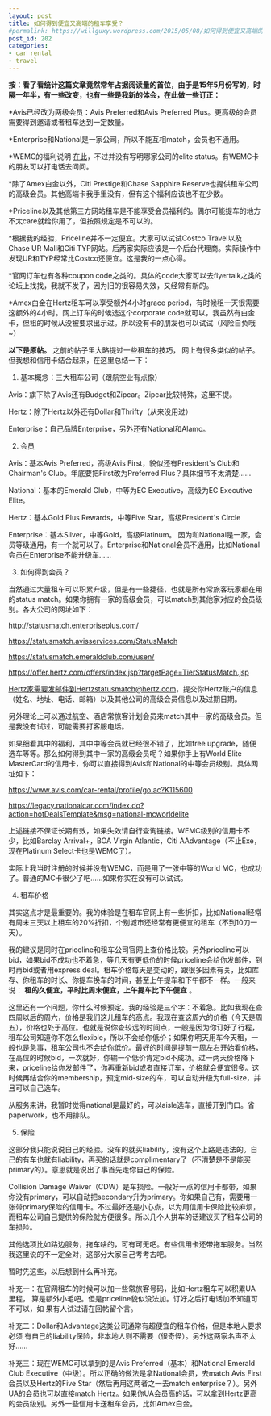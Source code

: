 ```yaml
---
layout: post
title: 如何得到便宜又高端的租车享受？
#permalink: https://willguxy.wordpress.com/2015/05/08/如何得到便宜又高端的租车享受？/index.html
post_id: 202
categories: 
- car rental
- travel
---
```


**按：看了看统计这篇文章竟然常年占据阅读量的首位，由于是15年5月份写的，时隔一年半，有一些改变，也有一些是我新的体会，在此做一些订正：**

*Avis已经改为两级会员：Avis Preferred和Avis Preferred Plus。更高级的会员需要得到邀请或者租车达到一定数量。

	
*Enterprise和National是一家公司，所以不能互相match，会员也不通用。

	
*WEMC的福利说明
[在此](https://www.mastercard.us/en-us/consumers/offers-promotions/world-elite-travel-benefits.html#rental-cars)，不过并没有写明哪家公司的elite status。有WEMC卡的朋友可以打电话去问问。

	
*除了Amex白金以外，Citi Prestige和Chase Sapphire Reserve也提供租车公司的高级会员。其他高端卡我手里没有，但有这个福利应该也不在少数。

	
*Priceline以及其他第三方网站租车是不能享受会员福利的。偶尔可能提车的地方不太care就给你用了，但按照规定是不可以的。

	
*根据我的经验，Priceline并不一定便宜。大家可以试试Costco Travel以及Chase UR Mall和Citi TYP网站。后两家实际应该是一个后台代理商。实际操作中发现UR和TYP经常比Costco还便宜。这是我的一点心得。

	
*官网订车也有各种coupon code之类的。具体的code大家可以去flyertalk之类的论坛上找找，我就不发了，因为旧的很容易失效，又经常有新的。

	
*Amex白金在Hertz租车可以享受额外4小时grace period，有时候租一天很需要这额外的4小时。网上订车的时候选这个corporate code就可以，我虽然有白金卡，但租的时候从没被要求出示过。所以没有卡的朋友也可以试试（风险自负哦~）

**以下是原帖。**
之前的帖子里大略提过一些租车的技巧， 网上有很多类似的帖子。但我想和信用卡结合起来，在这里总结一下：

1. 基本概念：三大租车公司（跟航空业有点像）

Avis：旗下除了Avis还有Budget和Zipcar。Zipcar比较特殊，这里不提。

Hertz：除了Hertz以外还有Dollar和Thrifty（从来没用过）

Enterprise：自己品牌Enterprise，另外还有National和Alamo。

2. 会员

Avis：基本Avis Preferred，高级Avis First，貌似还有President's Club和Chairman's Club。年底要把First改为Preferred Plus？具体细节不太清楚……

National：基本的Emerald Club，中等为EC Executive，高级为EC Executive Elite。

Hertz：基本Gold Plus Rewards，中等Five Star，高级President's Circle

Enterprise：基本Silver，中等Gold，高级Platinum。
因为和National是一家，会员等级通用，有一个就可以了。Enterprise和National会员不通用，比如National会员在Enterprise不能升级车……

3. 如何得到会员？

当然通过大量租车可以积累升级，但是有一些捷径，也就是所有常旅客玩家都在用的status match。如果你拥有一家的高级会员，可以match到其他家对应的会员级别。各大公司的网址如下：

http://statusmatch.enterpriseplus.com/

https://statusmatch.avisservices.com/StatusMatch

https://statusmatch.emeraldclub.com/usen/

https://offer.hertz.com/offers/index.jsp?targetPage=TierStatusMatch.jsp

Hertz家需要发邮件到Hertzstatusmatch@hertz.com，提交你Hertz账户的信息（姓名、地址、电话、邮箱）以及其他公司的高级会员信息以及过期日期。

另外理论上可以通过航空、酒店常旅客计划会员来match其中一家的高级会员。但是我没有试过，可能需要打客服电话。

如果细看其中的福利，其中中等会员就已经很不错了，比如free upgrade，随便选车等等。那么如何得到其中一家的高级会员呢？如果你手上有World Elite MasterCard的信用卡，你可以直接得到Avis和National的中等会员级别。具体网址如下：

https://www.avis.com/car-rental/profile/go.ac?K115600

https://legacy.nationalcar.com/index.do?action=hotDealsTemplate&msg=national-mcworldelite

上述链接不保证长期有效，如果失效请自行查询链接。WEMC级别的信用卡不少，比如Barclay Arrival+，BOA Virgin Atlantic，Citi AAdvantage（不止Exe，现在Platinum Select卡也是WEMC了）。

实际上我当时注册的时候并没有WEMC，而是用了一张中等的World MC，也成功了。普通的MC卡很少了吧……如果你实在没有可以试试。

4. 租车价格

其实这点才是最重要的。我的体验是在租车官网上有一些折扣，比如National经常有周末三天以上租车的20%折扣，个别城市还经常有更便宜的租车（不到10刀一天）。

我的建议是同时在priceline和租车公司官网上查价格比较。另外priceline可以bid，如果bid不成功也不着急，等几天有更低价的时候priceline会给你发邮件，到时再bid或者用express deal。租车价格每天是变动的，跟很多因素有关，比如库存、你租车的时长、你提车换车的时间，甚至上午提车和下午都不一样。一般来说：
**租的久便宜，平时比周末便宜，上午提车比下午便宜**
。

这里还有一个问题，你什么时候预定。我的经验是三个字：不着急。比如我现在查四周以后的周六，价格是我们这儿租车的高点。我现在查这周六的价格（今天是周五），价格也处于高位。也就是说你查较远的时间点，一般是因为你订好了行程，租车公司知道你不怎么flexible，所以不会给你低价；如果你明天用车今天租，一般也是急事，租车公司也不会给你低价。最好的时间是提前一周左右开始看价格，在高位的时候bid，一次就好，你输一个低价肯定bid不成功。过一两天价格降下来，priceline给你发邮件了，你再重新bid或者直接订车，价格就会便宜很多。这时候再结合你的membership，预定mid-size的车，可以自动升级为full-size，并且可以自己选车。

从服务来讲，我暂时觉得national是最好的，可以aisle选车，直接开到门口。省paperwork，也不用排队。

5. 保险

这部分我只能说说自己的经验。没车的就买liability，没有这个上路是违法的。自己的有车也就有liability，再买的话就是complimentary了（不清楚是不是能买primary的）。意思就是说出了事首先走你自己的保险。

Collision Damage Waiver（CDW）是车损险。一般好一点的信用卡都带，如果你没有primary，可以自动把secondary升为primary。你如果自己有，需要用一张带primary保险的信用卡。不过最好还是小心点，以为用信用卡保险比较麻烦，而租车公司自己提供的保险就方便很多。所以几个人拼车的话建议买了租车公司的车损险。

其他选项比如路边服务，拖车啥的，可有可无吧。有些信用卡还带拖车服务。当然我这里说的不一定全对，这部分大家自己考考古吧。

暂时先这些，以后想到什么再补充。

补充一：在官网租车的时候可以加一些常旅客号码，比如Hertz租车可以积累UA里程，
算是额外小毛吧。但是priceline貌似没法加。订好之后打电话加不知道可不可以，如
果有人试过请在回帖留个言。

补充二：Dollar和Advantage这类公司通常有超便宜的租车价格，但是本地人要求必须
有自己的liability保险，非本地人则不需要（很奇怪）。另外这两家名声不太好……

补充三：现在WEMC可以拿到的是Avis Preferred（基本）和National Emerald Club Executive（中级）。所以正确的做法是拿National会员，去match Avis First会员以及Hertz的Five Star（然后再用这两者之一去match enterprise？）。另外UA的会员也可以直接match Hertz。如果你UA会员高的话，可以拿到Hertz更高的会员级别。另外一些信用卡送租车会员，比如Amex白金。